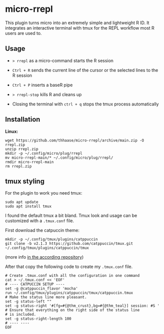 # micro-rrepl
This plugin turns micro into an extremely simple and lightweight R ID. It integrates an interactive terminal with tmux for the REPL workflow most R users are used to.


## Usage

- `> rrepl` as a micro-command starts the R session



- `Ctrl + R` sends the current line of the cursor or the selected lines to the R session

- `Ctrl + P` inserts a baseR pipe 



- `> rrepl-stop` kills R and cleans up
- Closing the terminal with `ctrl + q` stops the tmux process automatically


## Installation

**Linux:**

```
wget https://github.com/thhaase/micro-rrepl/archive/main.zip -O rrepl.zip
unzip rrepl.zip
mkdir -p ~/.config/micro/plug/rrepl
mv micro-rrepl-main/* ~/.config/micro/plug/rrepl/
rmdir micro-rrepl-main
rm rrepl.zip
```

## tmux styling

For the plugin to work you need tmux:

```
sudo apt update
sudo apt install tmux
```

I found the default tmux a bit bland. Tmux look and usage can be customized with a `.tmux.conf` file. 

First download the catpuccin theme: 
```
mkdir -p ~/.config/tmux/plugins/catppuccin
git clone -b v2.1.3 https://github.com/catppuccin/tmux.git ~/.config/tmux/plugins/catppuccin/tmux
```
(more info [in the according repository](https://github.com/catppuccin/tmux/blob/main/docs/tutorials/01-getting-started.md))


After that copy the following code to create my `.tmux.conf` file.
```
# Create .tmux.conf with all the configuration in one command
cat > ~/.tmux.conf << 'EOF'
# ---- CATPUCCIN SETUP ----
set -g @catppuccin_flavor 'mocha'
run ~/.config/tmux/plugins/catppuccin/tmux/catppuccin.tmux
# Make the status line more pleasant.
set -g status-left ""
set -g status-right '#[fg=#{@thm_crust},bg=#{@thm_teal}] session: #S '
# Ensure that everything on the right side of the status line
# is included.
set -g status-right-length 100
# ---- ----
EOF
```
